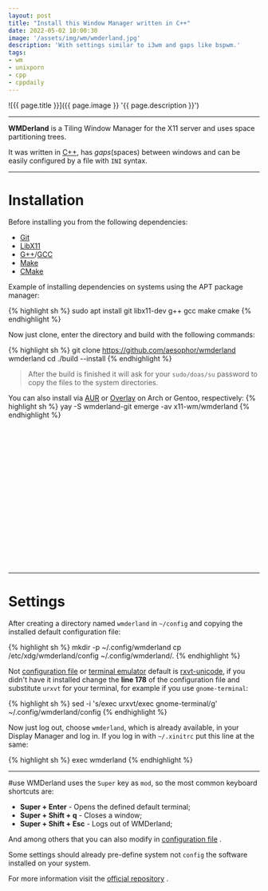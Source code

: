 ```yaml
---
layout: post
title: "Install this Window Manager written in C++"
date: 2022-05-02 10:00:30
image: '/assets/img/wm/wmderland.jpg'
description: 'With settings similar to i3wm and gaps like bspwm.'
tags:
- wm
- unixporn
- cpp
- cppdaily
---
```


![{{ page.title }}]({{ page.image }} '{{ page.description }}')

---

**WMDerland** is a Tiling Window Manager for the X11 server and uses space partitioning trees.

It was written in [C++](https://terminalroot.com/tags#cpp), has *gaps*(spaces) between windows and can be easily configured by a file with `INI` syntax.

---

# Installation
Before installing you from the following dependencies:

+ [Git](https://terminalroot.com/tags#git)
+ [LibX11](https://terminalroot.com/5-quick-tips-for-cpp#02-get-your-screen-resolution)
+ [G++](https://terminalroot.com/tags#g++)/[GCC](https://terminalroot.com/tags#gcc)
+ [Make](https://terminalroot.com/tags#make)
+ [CMake](https://terminalroot.com/tags#cmake)

Example of installing dependencies on systems using the APT package manager:

{% highlight sh %}
sudo apt install git libx11-dev g++ gcc make cmake
{% endhighlight %}

Now just clone, enter the directory and build with the following commands:

{% highlight sh %}
git clone https://github.com/aesophor/wmderland
wmderland cd
./build --install
{% endhighlight %}
> After the build is finished it will ask for your `sudo/doas/su` password to copy the files to the system directories.

You can also install via [AUR](https://aur.archlinux.org/packages/wmderland-git/) or [Overlay](https://github.com/aesophor/aesophor-overlay) on Arch or Gentoo, respectively:
{% highlight sh %}
yay -S wmderland-git
emerge -av x11-wm/wmderland
{% endhighlight %}


<!-- SQUARE - GAMES ROOT -->
<script async src="//pagead2.googlesyndication.com/pagead/js/adsbygoogle.js"></script>
<ins class="adsbygoogle"
style="display:inline-block;width:336px;height:280px"
data-ad-client="ca-pub-2838251107855362"
data-ad-slot="5351066970"></ins>
<script>
(adsbygoogle = window.adsbygoogle || []).push({});
</script>

---

# Settings
After creating a directory named `wmderland` in `~/config` and copying the installed default configuration file:

{% highlight sh %}
mkdir -p ~/.config/wmderland
cp /etc/xdg/wmderland/config ~/.config/wmderland/.
{% endhighlight %}

Not [configuration file](https://github.com/aesophor/wmderland/blob/master/example/config) or [terminal emulator](https://terminalroot.com/the-10-best-terminal-emulators-for-your-linux/) default is [rxvt-unicode](http://software.schmorp.de/pkg/rxvt-unicode.html), if you didn't have it installed change the **line 178** of the configuration file and substitute `urxvt` for your terminal, for example if you use `gnome-terminal`:

{% highlight sh %}
sed -i 's/exec urxvt/exec gnome-terminal/g' ~/.config/wmderland/config
{% endhighlight %}

Now just log out, choose `wmderland`, which is already available, in your Display Manager and log in. If you log in with `~/.xinitrc` put this line at the same:

{% highlight sh %}
exec wmderland
{% endhighlight %}

---

#use
WMDerland uses the `Super` key as `mod`, so the most common keyboard shortcuts are:
+ **Super + Enter** - Opens the defined default terminal;
+ **Super + Shift + q** - Closes a window;
+ **Super + Shift + Esc** - Logs out of WMDerland;

And among others that you can also modify in [configuration file](https://github.com/aesophor/wmderland/blob/master/example/config) .

Some settings should already pre-define system not `config` the software installed on your system.

For more information visit the [official repository](https://github.com/aesophor/wmderland) .

